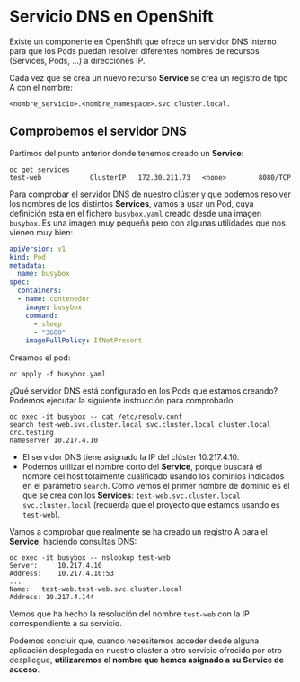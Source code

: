 # Servicio DNS en OpenShift

Existe un componente en OpenShift que ofrece un servidor DNS interno para que los Pods puedan resolver diferentes nombres de recursos (Services, Pods, ...) a direcciones IP.

Cada vez que se crea un nuevo recurso **Service** se crea un registro de tipo A con el nombre:

    <nombre_servicio>.<nombre_namespace>.svc.cluster.local.

## Comprobemos el servidor DNS

Partimos del punto anterior donde tenemos creado un **Service**:

    oc get services
    test-web            ClusterIP   172.30.211.73   <none>        8080/TCP  
   
Para comprobar el servidor DNS de nuestro clúster y que podemos resolver los nombres de los distintos **Services**, vamos a usar un Pod, cuya definición esta en el fichero `busybox.yaml` creado desde una imagen `busybox`.  Es una imagen muy pequeña pero con algunas utilidades que nos vienen muy bien:

```yaml
apiVersion: v1
kind: Pod
metadata:
  name: busybox
spec:
  containers:
  - name: contenedor
    image: busybox
    command:
      - sleep
      - "3600"
    imagePullPolicy: IfNotPresent
```

Creamos el pod:

    oc apply -f busybox.yaml

¿Qué servidor DNS está configurado en los Pods que estamos creando? Podemos ejecutar la siguiente instrucción para comprobarlo:

    oc exec -it busybox -- cat /etc/resolv.conf
    search test-web.svc.cluster.local svc.cluster.local cluster.local crc.testing
    nameserver 10.217.4.10

* El servidor DNS tiene asignado la IP del clúster 10.217.4.10.
* Podemos utilizar el nombre corto del **Service**, porque buscará el nombre del host totalmente cualificado usando los dominios indicados en el parámetro `search`. Como vemos el primer nombre de dominio es el que se crea con los **Services**: `test-web.svc.cluster.local svc.cluster.local` (recuerda que el proyecto que estamos usando es `test-web`).

Vamos a comprobar que realmente se ha creado un registro A para el **Service**, haciendo consultas DNS:

    oc exec -it busybox -- nslookup test-web
    Server:		10.217.4.10
    Address:	10.217.4.10:53
    ...
    Name:	test-web.test-web.svc.cluster.local
    Address: 10.217.4.144
    

Vemos que ha hecho la resolución del nombre `test-web` con la IP correspondiente a su servicio.

Podemos concluir que, cuando necesitemos acceder desde alguna aplicación desplegada en nuestro clúster a otro servicio ofrecido por otro despliegue, **utilizaremos el nombre que hemos asignado a su Service de acceso**.
